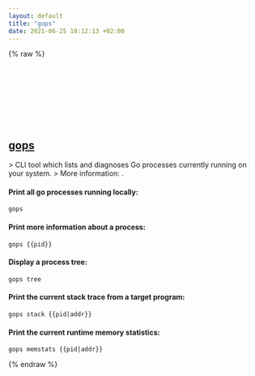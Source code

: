 ```yaml
---
layout: default
title: "gops"
date: 2021-06-25 18:12:13 +02:00
---
```

{% raw %}
<h2 id="gops">
  <a href="/en/common/gops.html">gops</a> <a href="#gops"><svg class="icon">
    <use href="/assets/images/unicode_sprite.svg#link" />
  </svg></a>
</h2>
> CLI tool which lists and diagnoses Go processes currently running on your system.
> More information: <https://github.com/google/gops>.

#### Print all go processes running locally:
```shell
gops
```
#### Print more information about a process:
```shell
gops {{pid}}
```
#### Display a process tree:
```shell
gops tree
```
#### Print the current stack trace from a target program:
```shell
gops stack {{pid|addr}}
```
#### Print the current runtime memory statistics:
```shell
gops memstats {{pid|addr}}
```
{% endraw %}